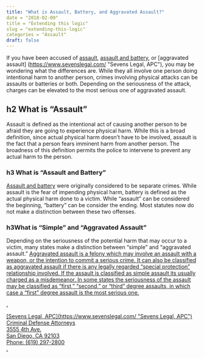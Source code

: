 ```yaml
---
title: "What is Assault, Battery, and Aggravated Assault?"
date = "2018-02-09"
title = "Extending this logic"
slug = "extending-this-logic"
categories = "Assault"
draft: false
---
```


If you have been accused of [assault](https://www.sevenslegal.com/), [assault and battery](https://www.sevenslegal.com/), or [aggravated assault] (https://www.sevenslegal.com/ "Sevens Legal, APC"), you may be wondering what the differences are. While they all involve one person doing intentional harm to another person, crimes involving physical attacks can be assaults or batteries or both. Depending on the seriousness of the attack, charges can be elevated to the most serious one of aggravated assault.


## h2 What is &#8220;Assault&#8221;
Assault is defined as the intentional act of causing another person to be afraid they are going to experience physical harm. While this is a broad definition, since actual physical harm doesn&#8217;t have to be involved, assault is the fact that a person fears imminent harm from another person. The broadness of this definition permits the police to intervene to prevent any actual harm to the person.

### h3 What is &#8220;Assault and Battery&#8221;</h3>
[Assault and battery](https://www.sevenslegal.com/ "Sevens Legal, APC") were originally considered to be separate crimes. While assault is the fear of impending physical harm, battery is defined as the actual physical harm done to a victim. While &#8220;assault&#8221; can be considered the beginning, &#8220;battery&#8221; can be consider the ending. Most statutes now do not make a distinction between these two offenses.
### h3What is &#8220;Simple&#8221; and &#8220;Aggravated Assault&#8221;

Depending on the seriousness of the potential harm that may occur to a victim, many states make a distinction between &#8220;simple&#8221; and &#8220;aggravated assault.&#8221; <a title="Sevens Legal, APC" href="https://www.sevenslegal.com/">Aggravated assault is a felony which may involve an assault with a weapon, or the intention to commit a serious crime. It can also be classified as aggravated assault if there is any legally regarded &#8220;special protection&#8221; relationship involved. If the assault is classified as simple assault its usually charged as a misdemeanor. In some states the seriousness of the assault may be classified as &#8220;first,&#8221; &#8220;second,&#8221; or &#8220;third&#8221; degree assaults, in which case a &#8220;first&#8221; degree assault is the most serious one.

.
<div>[Sevens Legal, APC](https://www.sevenslegal.com/ "Sevens Legal, APC")</div>
<div>Criminal Defense Attorneys</div>
<div>3555 4th Ave.</div>
<div>San Diego, CA 92103</div>
<div>Phone: (619) 297-2800</div>
.
